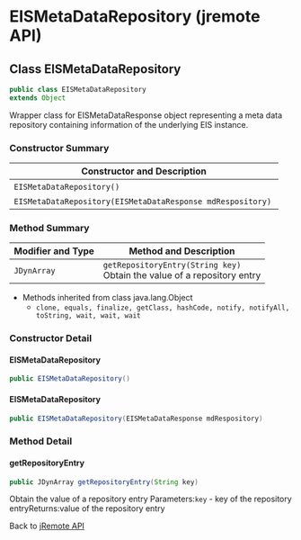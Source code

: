# EISMetaDataRepository (jremote API)

<PageHeader />

## Class EISMetaDataRepository

```java
public class EISMetaDataRepository
extends Object
```

Wrapper class for EISMetaDataResponse object representing a meta data repository containing information of the underlying EIS instance.

### Constructor Summary

| Constructor and Description |
| --- |
| `EISMetaDataRepository()`  |
| `EISMetaDataRepository(EISMetaDataResponse mdRespository)`  |

### Method Summary

| Modifier and Type | Method and Description |
| --- | --- |
| `JDynArray` | `getRepositoryEntry(String key)`<br>Obtain the value of a repository entry |

- Methods inherited from class java.lang.Object
  - `clone, equals, finalize, getClass, hashCode, notify, notifyAll, toString, wait, wait, wait`

### Constructor Detail

#### EISMetaDataRepository

```java
public EISMetaDataRepository()
```

#### EISMetaDataRepository

```java
public EISMetaDataRepository(EISMetaDataResponse mdRespository)
```

### Method Detail

#### getRepositoryEntry

```java
public JDynArray getRepositoryEntry(String key)
```

Obtain the value of a repository entry
Parameters:`key` - key of the repository entryReturns:value of the repository entry

Back to [jRemote API](./../../README.md)
  
<PageFooter />
